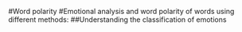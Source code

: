 #Word polarity
#Emotional analysis and word polarity of words using different methods: 
##Understanding the classification of emotions
